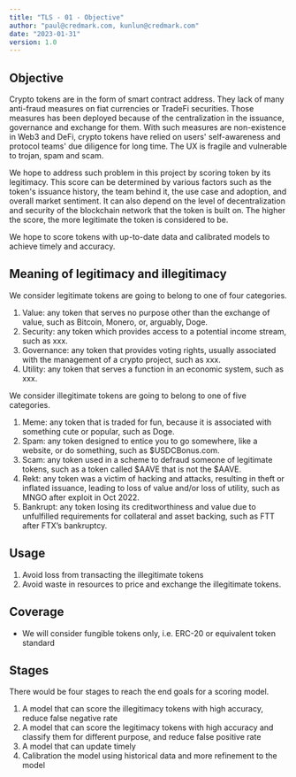 ```yaml
---
title: "TLS - 01 - Objective"
author: "paul@credmark.com, kunlun@credmark.com"
date: "2023-01-31"
version: 1.0
---
```



## Objective

Crypto tokens are in the form of smart contract address. They lack of many anti-fraud measures on fiat currencies or TradeFi securities. Those measures has been deployed because of the centralization in the issuance, governance and exchange for them. With such measures are non-existence in Web3 and DeFi, crypto tokens have relied on users' self-awareness and protocol teams' due diligence for long time. The UX is fragile and vulnerable to trojan, spam and scam.

We hope to address such problem in this project by scoring token by its legitimacy. This score can be determined by various factors such as the token's issuance history, the team behind it, the use case and adoption, and overall market sentiment. It can also depend on the level of decentralization and security of the blockchain network that the token is built on. The higher the score, the more legitimate the token is considered to be.

We hope to score tokens with up-to-date data and calibrated models to achieve timely and accuracy.


## Meaning of legitimacy and illegitimacy

We consider legitimate tokens are going to belong to one of four categories.

1. Value: any token that serves no purpose other than the exchange of value, such as Bitcoin, Monero, or, arguably, Doge.
2. Security: any token which provides access to a potential income stream, such as xxx.
3. Governance: any token that provides voting rights, usually associated with the management of a crypto project, such as xxx.
4. Utility: any token that serves a function in an economic system, such as xxx.

We consider illegitimate tokens are going to belong to one of five categories.

1. Meme: any token that is traded for fun, because it is associated with something cute or popular, such as Doge.
2. Spam: any token designed to entice you to go somewhere, like a website, or do something, such as $USDCBonus.com.
3. Scam: any token used in a scheme to defraud someone of legitimate tokens, such as a token called $AAVE that is not the $AAVE.
4. Rekt: any token was a victim of hacking and attacks, resulting in theft or inflated issuance, leading to loss of value and/or loss of utility, such as MNGO after exploit in Oct 2022.
5. Bankrupt: any token losing its creditworthiness and value due to unfulfilled requirements for collateral and asset backing, such as FTT after FTX’s bankruptcy.

## Usage

1. Avoid loss from transacting the illegitimate tokens
2. Avoid waste in resources to price and exchange the illegitimate tokens.

## Coverage

- We will consider fungible tokens only, i.e. ERC-20 or equivalent token standard

## Stages

There would be four stages to reach the end goals for a scoring model.

1. A model that can score the illegitimacy tokens with high accuracy, reduce false negative rate
2. A model that can score the legitimacy tokens with high accuracy and classify them for different purpose, and reduce false positive rate
3. A model that can update timely
4. Calibration the model using historical data and more refinement to the model
